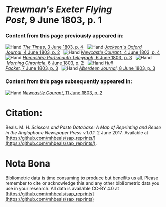 # *Trewman's Exeter Flying Post*, 9 June 1803, p. 1  
  
### Content from this page previously appeared in:  
![Hand](http://scissorsandpaste.net/wp-content/uploads/2017/06/smallhandpointer.png) [*The Times*, 3 June 1803, p. 4](https://mhbeals.github.io/sap_html/The-Times/The-Times-3-June-1803-p-4)  
![Hand](http://scissorsandpaste.net/wp-content/uploads/2017/06/smallhandpointer.png) [*Jackson's Oxford Journal*, 4 June 1803, p. 2](https://mhbeals.github.io/sap_html/Jackson's-Oxford-Journal/Jackson's-Oxford-Journal-4-June-1803-p-2)  
![Hand](http://scissorsandpaste.net/wp-content/uploads/2017/06/smallhandpointer.png) [*Newcastle Courant*, 4 June 1803, p. 4](https://mhbeals.github.io/sap_html/Newcastle-Courant/Newcastle-Courant-4-June-1803-p-4)  
![Hand](http://scissorsandpaste.net/wp-content/uploads/2017/06/smallhandpointer.png) [*Hampshire Portsmouth Telegraph*, 6 June 1803, p. 3](https://mhbeals.github.io/sap_html/Hampshire-Portsmouth-Telegraph/Hampshire-Portsmouth-Telegraph-6-June-1803-p-3)  
![Hand](http://scissorsandpaste.net/wp-content/uploads/2017/06/smallhandpointer.png) [*Morning Chronicle*, 6 June 1803, p. 2](https://mhbeals.github.io/sap_html/Morning-Chronicle/Morning-Chronicle-6-June-1803-p-2)  
![Hand](http://scissorsandpaste.net/wp-content/uploads/2017/06/smallhandpointer.png) [*Hull Packet*, 7 June 1803, p. 3](https://mhbeals.github.io/sap_html/Hull-Packet/Hull-Packet-7-June-1803-p-3)  
![Hand](http://scissorsandpaste.net/wp-content/uploads/2017/06/smallhandpointer.png) [*Aberdeen Journal*, 8 June 1803, p. 3](https://mhbeals.github.io/sap_html/Aberdeen-Journal/Aberdeen-Journal-8-June-1803-p-3)  
  
### Content from this page subsequently appeared in:  
![Hand](http://scissorsandpaste.net/wp-content/uploads/2017/06/smallhandpointer.png) [*Newcastle Courant*, 11 June 1803, p. 2](https://mhbeals.github.io/sap_html/Newcastle-Courant/Newcastle-Courant-11-June-1803-p-2)  


# Citation: 

Beals. M. H. *Scissors and Paste Database: A Map of Reprinting and Reuse in the Anglophone Newspaper Press v.1.0.1.* 2 June 2017. Available at [https://github.com/mhbeals/sap_reprints/](https://github.com/mhbeals/sap_reprints/). 

# Nota Bona

Bibliometric data is time consuming to produce but benefits us all. Please remember to cite or acknowledge this and any other bibliometric data you use in your research. All data is available CC-BY 4.0 at [https://github.com/mhbeals/sap_reprints](https://github.com/mhbeals/sap_reprints)